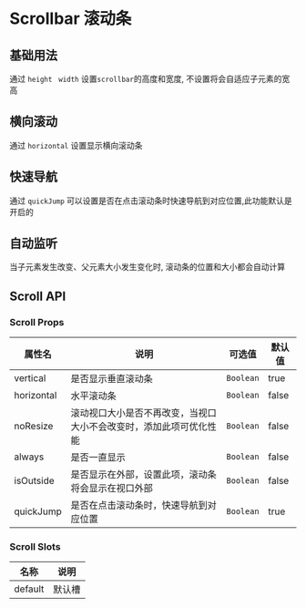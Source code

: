 # Scrollbar 滚动条

## 基础用法

通过 `height` ` width` 设置`scrollbar`的高度和宽度, 不设置将会自适应子元素的宽高 

<demo
src="./src/basic.vue"
title="早就看原生滚动条不顺眼了！（；´д｀）ゞ"
/>

## 横向滚动

通过 `horizontal` 设置显示横向滚动条

<demo
src="./src/horizontal.vue"
/>


## 快速导航

通过 `quickJump` 可以设置是否在点击滚动条时快速导航到对应位置,此功能默认是开启的

<demo
src="./src/quickJump.vue"
title="在滚动区域很长的时候挺好用的(*^_^*)"
/>


## 自动监听

当子元素发生改变、父元素大小发生变化时, 滚动条的位置和大小都会自动计算

<demo
src="./src/add.vue"
title="如果滚动区的大小不会改变, 可以设置noResize优化性能"
/>

## Scroll API

### Scroll Props

| 属性名     | 说明                                                         | 可选值    | 默认值 |
| ---------- | ------------------------------------------------------------ | --------- | ------ |
| vertical   | 是否显示垂直滚动条                                           | `Boolean` | true   |
| horizontal | 水平滚动条                                                   | `Boolean` | false  |
| noResize   | 滚动视口大小是否不再改变，当视口大小不会改变时，添加此项可优化性能 | `Boolean` | false  |
| always     | 是否一直显示                                                 | `Boolean` | false  |
| isOutside  | 是否显示在外部，设置此项，滚动条将会显示在视口外部           | `Boolean` | false  |
| quickJump  | 是否在点击滚动条时，快速导航到对应位置                       | `Boolean` | true   |

### Scroll Slots

| 名称    | 说明   |
| ------- | ------ |
| default | 默认槽 |

